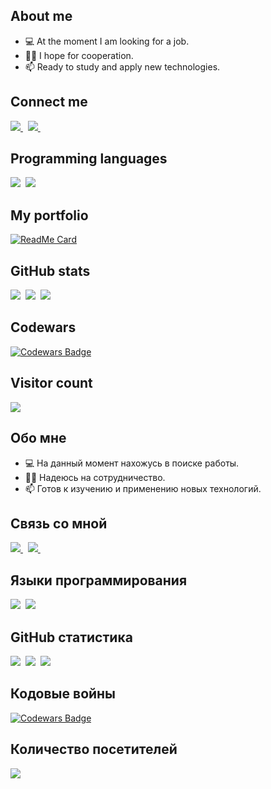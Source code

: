 ## About me

- 💻 At the moment I am looking for a job.
- ✌🏻 I hope for cooperation.
- 📫 Ready to study and apply new technologies.
  
## Connect me

<a href="mailto:fiz2004@rambler.com">
  <img src="https://img.shields.io/badge/Rambler-blue?style=for-the-badge" />
</a>&nbsp;
<a href="https://telegram.me/Fiz2004">
  <img src="https://img.shields.io/badge/Telegram-1DA1F2?style=for-the-badge&logo=telegram&logoColor=white" />    
</a>&nbsp;

## Programming languages

<img  src="https://img.shields.io/badge/Kotlin-8382E3?style=for-the-badge&logo=kotlin&logoColor=white">&nbsp;
<img  src="https://img.shields.io/badge/JavaScript-fff200?style=for-the-badge&logo=javascript&logoColor=black">&nbsp;

## My portfolio

[![ReadMe Card](https://github-readme-stats.vercel.app/api/pin/?username=Fiz2004&repo=Portfolio)](https://github.com/Fiz2004/Portfolio)

## GitHub stats

<img src="https://github-readme-stats.vercel.app/api?username=Fiz2004&count_private=true&show_icons=true&theme=tokyonight" />&nbsp;
<img src="https://github-readme-streak-stats.herokuapp.com/?user=Fiz2004&theme=tokyonight" />&nbsp;
<img src="https://github-readme-stats.vercel.app/api/top-langs/?username=Fiz2004&layout=compact&theme=tokyonight&langs_count=10&hide=html,purebasic,scss,css" />

## Codewars

[![Codewars Badge](https://www.codewars.com/users/Fiz2004/badges/large)](https://www.codewars.com/users/Fiz2004)

## Visitor count

<img src="https://profile-counter.glitch.me/Fiz2004/count.svg" />

## Обо мне

- 💻 На данный момент нахожусь в поиске работы.
- ✌🏻 Надеюсь на сотрудничество.
- 📫 Готов к изучению и применению новых технологий.

## Связь со мной

<a href="mailto:fiz2004@rambler.com">
  <img src="https://img.shields.io/badge/Rambler-blue?style=for-the-badge" />
</a>&nbsp;
<a href="https://telegram.me/Fiz2004">
  <img src="https://img.shields.io/badge/Telegram-1DA1F2?style=for-the-badge&logo=telegram&logoColor=white" />    
</a>&nbsp;

## Языки программирования

<img  src="https://img.shields.io/badge/Kotlin-8382E3?style=for-the-badge&logo=kotlin&logoColor=white">&nbsp;
<img  src="https://img.shields.io/badge/JavaScript-fff200?style=for-the-badge&logo=javascript&logoColor=black">&nbsp;

## GitHub статистика

<img src="https://github-readme-stats.vercel.app/api?username=Fiz2004&count_private=true&show_icons=true&theme=tokyonight" />&nbsp;
<img src="https://github-readme-streak-stats.herokuapp.com/?user=Fiz2004&theme=tokyonight" />&nbsp;
<img src="https://github-readme-stats.vercel.app/api/top-langs/?username=Fiz2004&layout=compact&theme=tokyonight&langs_count=10&hide=html,purebasic,scss,css" />

## Кодовые войны

[![Codewars Badge](https://www.codewars.com/users/Fiz2004/badges/large)](https://www.codewars.com/users/Fiz2004)

## Количество посетителей

<img src="https://profile-counter.glitch.me/Fiz2004/count.svg" />
